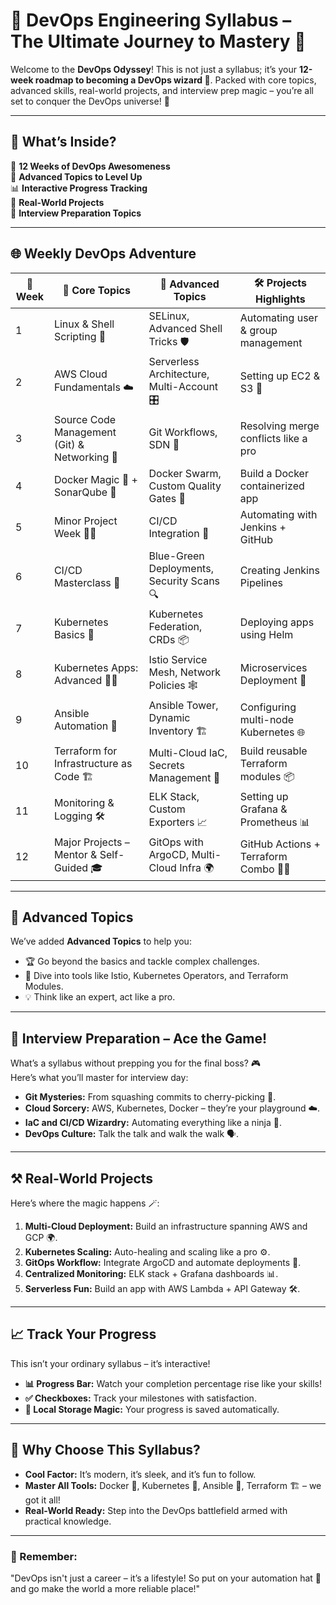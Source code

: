 # 🚀 DevOps Engineering Syllabus – The Ultimate Journey to Mastery 🌟  

Welcome to the **DevOps Odyssey**! This is not just a syllabus; it’s your **12-week roadmap to becoming a DevOps wizard 🧙**. Packed with core topics, advanced skills, real-world projects, and interview prep magic – you’re all set to conquer the DevOps universe! 🌌  

---

## 🧰 What’s Inside?  

🎯 **12 Weeks of DevOps Awesomeness**  
📂 **Advanced Topics to Level Up**  
📊 **Interactive Progress Tracking**  
🤹 **Real-World Projects**  
💼 **Interview Preparation Topics**  

---

## 🌐 Weekly DevOps Adventure  

| 🌟 Week | 📖 Core Topics                                     | 🚀 Advanced Topics                         | 🛠️ Projects Highlights               |
|---------|----------------------------------------------------|-------------------------------------------|---------------------------------------|
| 1       | Linux & Shell Scripting 🐧                         | SELinux, Advanced Shell Tricks 🛡️          | Automating user & group management    |
| 2       | AWS Cloud Fundamentals ☁️                         | Serverless Architecture, Multi-Account 🎛️  | Setting up EC2 & S3 🚀                |
| 3       | Source Code Management (Git) & Networking 🔗      | Git Workflows, SDN 🛜                      | Resolving merge conflicts like a pro  |
| 4       | Docker Magic 🐳 + SonarQube 🚦                     | Docker Swarm, Custom Quality Gates 🎯      | Build a Docker containerized app      |
| 5       | Minor Project Week 👨‍💻                          | CI/CD Integration 🚦                       | Automating with Jenkins + GitHub      |
| 6       | CI/CD Masterclass 🔄                               | Blue-Green Deployments, Security Scans 🔍  | Creating Jenkins Pipelines            |
| 7       | Kubernetes Basics 🛶                               | Kubernetes Federation, CRDs 📦             | Deploying apps using Helm             |
| 8       | Kubernetes Apps: Advanced 🧑‍🚀                   | Istio Service Mesh, Network Policies 🕸️    | Microservices Deployment 🔧           |
| 9       | Ansible Automation 🤖                              | Ansible Tower, Dynamic Inventory 🏗️        | Configuring multi-node Kubernetes 🌐  |
| 10      | Terraform for Infrastructure as Code 🏗️           | Multi-Cloud IaC, Secrets Management 🔐     | Build reusable Terraform modules 📦   |
| 11      | Monitoring & Logging 🛠️                           | ELK Stack, Custom Exporters 📈             | Setting up Grafana & Prometheus 📊    |
| 12      | Major Projects – Mentor & Self-Guided 🎓           | GitOps with ArgoCD, Multi-Cloud Infra 🌍   | GitHub Actions + Terraform Combo 🤹‍♂️ |

---

## 🧠 Advanced Topics  

We’ve added **Advanced Topics** to help you:  
- 🏆 Go beyond the basics and tackle complex challenges.  
- 🤖 Dive into tools like Istio, Kubernetes Operators, and Terraform Modules.  
- 💡 Think like an expert, act like a pro.  

---

## 💼 Interview Preparation – Ace the Game!  

What’s a syllabus without prepping you for the final boss? 🎮  
Here’s what you’ll master for interview day:  
- **Git Mysteries:** From squashing commits to cherry-picking 🍒.  
- **Cloud Sorcery:** AWS, Kubernetes, Docker – they’re your playground ☁️.  
- **IaC and CI/CD Wizardry:** Automating everything like a ninja 🥷.  
- **DevOps Culture:** Talk the talk and walk the walk 🗣️.  

---

## ⚒️ Real-World Projects  

Here’s where the magic happens 🪄:  
1. **Multi-Cloud Deployment:** Build an infrastructure spanning AWS and GCP 🌍.  
2. **Kubernetes Scaling:** Auto-healing and scaling like a pro ⚙️.  
3. **GitOps Workflow:** Integrate ArgoCD and automate deployments 🚦.  
4. **Centralized Monitoring:** ELK stack + Grafana dashboards 📊.  
5. **Serverless Fun:** Build an app with AWS Lambda + API Gateway 🛠️.  

---

## 📈 Track Your Progress  

This isn’t your ordinary syllabus – it’s interactive!  
- **📊 Progress Bar:** Watch your completion percentage rise like your skills!  
- **✅ Checkboxes:** Track your milestones with satisfaction.  
- **💾 Local Storage Magic:** Your progress is saved automatically.  

---

## 🤩 Why Choose This Syllabus?  

- **Cool Factor:** It’s modern, it’s sleek, and it’s fun to follow.  
- **Master All Tools:** Docker 🐳, Kubernetes 🛶, Ansible 🤖, Terraform 🏗️ – we got it all!  
- **Real-World Ready:** Step into the DevOps battlefield armed with practical knowledge.  

---

### 💬 Remember:  

"DevOps isn't just a career – it’s a lifestyle! So put on your automation hat 🎩 and go make the world a more reliable place!"
